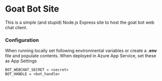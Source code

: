# Goat Bot Site

This is a simple (and stupid) Node.js Express site to host the goat bot web chat client.

### Configuration

When running locally set following environmental variables or create a **.env** file and populate contents.
When deployed in Azure App Service, set these as App Settings
```
BOT_WEBCHAT_SECRET = <secret>
BOT_HANDLE = <bot_handle>
```